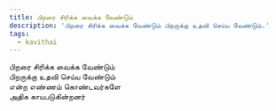 ```yaml
---
title: பிறரை சிரிக்க வைக்க வேண்டும்
description: 'பிறரை சிரிக்க வைக்க வேண்டும் பிறருக்கு உதவி செய்ய வேண்டும்.'
tags:
  - kavithai
---
```


பிறரை சிரிக்க வைக்க வேண்டும்  
பிறருக்கு உதவி செய்ய வேண்டும்  
என்ற எண்ணம் கொண்டவர்களே  
அதிக காயபடுகின்றனர்
